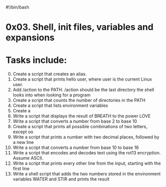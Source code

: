 #!/bin/bash

# 0x03. Shell, init files, variables and expansions
# Tasks include:

0. Create a script that creates an alias.
1. Create a script that prints hello user, where user is the current Linux user.
2. Add /action to the PATH. /action should be the last directory the shell looks into when looking for a program
3. Create a script that counts the number of directories in the PATH
4. Create a script that lists environment variables
5. Create a 
10. Write a script that displays the result of BREATH to the power LOVE
11. Write a script that converts a number from base 2 to base 10
12. Create a script that prints all possible combinations of two letters, except oo
13. Write a script that prints a number with two decimal places, followed by a new line
14. Write a script that converts a number from base 10 to base 16
15. Write a script that encodes and decodes text using the rot13 encryption. Assume ASCII.
16. Write a script that prints every other line from the input, starting with the first line
17. Write a shell script that adds the two numbers stored in the environment variables WATER and STIR and prints the result


